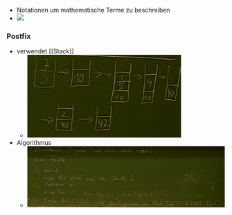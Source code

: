 + Notationen um mathematische Terme zu beschreiben
+ ![](Pasted%20image%2020221016141602.png)

### Postfix
+ verwendet [[Stack]] 
	+ ![](Pasted%20image%2020221016141756.png)
+ Algorithmus
	+ ![](Pasted%20image%2020221016142047.png)